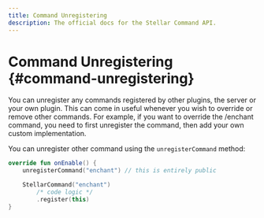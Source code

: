 ```yaml
---
title: Command Unregistering
description: The official docs for the Stellar Command API.
---
```


# Command Unregistering {#command-unregistering}

You can unregister any commands registered by other plugins, the server or your own plugin. This can come in useful whenever you wish to override or remove other commands. For example, if you want to override the /enchant command, you need to first unregister the command, then add your own custom implementation.

You can unregister other command using the `unregisterCommand` method:

```Kotlin
override fun onEnable() {
    unregisterCommand("enchant") // this is entirely public

    StellarCommand("enchant")
        /* code logic */
        .register(this)
}
```